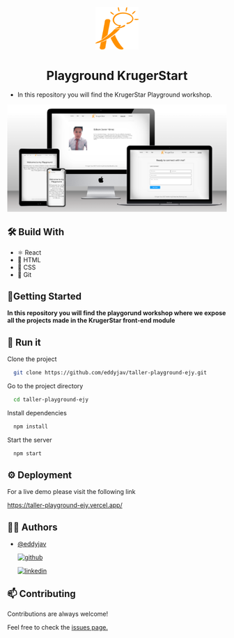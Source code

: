 <p align="center">
<img src='src/img/logoKrB.png' width='100px'>
</p>

<h1 align="center">Playground KrugerStart</h1>

- In this repository you will find the KrugerStar Playground workshop.

<img src='src/img/Mockups_PG.png'>

## 🛠 Build With 

- ⚛️ React 
- 🧱 HTML
- 🎨 CSS
- 🚀 Git




##  🔌Getting Started

**In this repository you will find the playgorund workshop where we expose all the projects made in the KrugerStar front-end module**
## 🚀 Run it

Clone the project

```bash
  git clone https://github.com/eddyjav/taller-playground-ejy.git
```

Go to the project directory

```bash
  cd taller-playground-ejy
```

Install dependencies

```bash
  npm install
```

Start the server

```bash
  npm start
```


## ⚙️ Deployment

For a live demo please visit the following link

https://taller-playground-ejy.vercel.app/



## 👨‍💻 Authors 

-  [@eddyjav](https://github.com/eddyjav/)

   [![github](https://img.shields.io/badge/Github-171515?style=for-the-badge&logo=github&logoColor=white)](https://github.com/eddyjav)

   [![linkedin](https://img.shields.io/badge/linkedin-0A66C2?style=for-the-badge&logo=linkedin&logoColor=white)](https://www.linkedin.com/in/javier-yanez-st/)
  




## 📫 Contributing

Contributions are always welcome!

Feel free to check the [issues page.](https://github.com/eddyjav/taller-playground-ejy/issues)